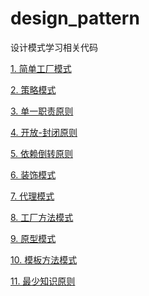 # design_pattern
设计模式学习相关代码

<a href="简单工厂模式">1. 简单工厂模式</a>

<a href="策略模式">2. 策略模式</a>

<a href="单一职责原则.md">3. 单一职责原则</a>

<a href="开放-封闭原则.md">4. 开放-封闭原则</a>

<a href="依赖倒转原则.md">5. 依赖倒转原则</a>

<a href="装饰模式">6. 装饰模式</a>

<a href="代理模式">7. 代理模式</a>

<a href="工厂方法模式">8. 工厂方法模式</a>

<a href="原型模式">9. 原型模式</a>

<a href="模板方法模式">10. 模板方法模式</a>

<a href="最少知识原则">11. 最少知识原则</a>
